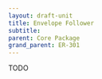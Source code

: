 ```yaml
---
layout: draft-unit
title: Envelope Follower
subtitle: 
parent: Core Package
grand_parent: ER-301
---
```


TODO
